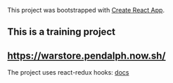 This project was bootstrapped with [Create React App](https://github.com/facebook/create-react-app).

## This is a training project

## https://warstore.pendalph.now.sh/

The project uses react-redux hooks: [docs](https://react-redux.js.org/next/api/hooks)
